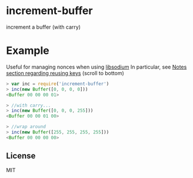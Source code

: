 # increment-buffer

increment a buffer (with carry)

# Example

Useful for managing nonces when using [libsodium](https://github.com/paixaop/node-sodium)
In particular, see [Notes section regarding reusing keys](
https://download.libsodium.org/doc/secret-key_cryptography/aead.html
) (scroll to bottom)

``` js
> var inc = require('increment-buffer')
> inc(new Buffer([0, 0, 0, 0]))
<Buffer 00 00 00 01>

> //with carry...
> inc(new Buffer([0, 0, 0, 255]))
<Buffer 00 00 01 00>

> //wrap around
> inc(new Buffer([255, 255, 255, 255]))
<Buffer 00 00 00 00>
```

## License

MIT
